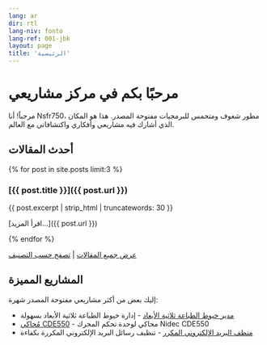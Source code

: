 ```yaml
---
lang: ar
dir: rtl
lang-niv: fonto
lang-ref: 001-jbk
layout: page
title: 'الرئيسية'
---
```


# مرحبًا بكم في مركز مشاريعي

مرحباً! أنا Nsfr750، مطور شغوف ومتحمس للبرمجيات مفتوحة المصدر. هذا هو المكان الذي أشارك فيه مشاريعي وأفكاري واكتشافاتي مع العالم.

## أحدث المقالات

{% for post in site.posts limit:3 %}
### [{{ post.title }}]({{ post.url }})

{{ post.excerpt | strip_html | truncatewords: 30 }}

[اقرأ المزيد...]({{ post.url }})

{% endfor %}

[عرض جميع المقالات](blog) | [تصفح حسب التصنيف](categories)

## المشاريع المميزة

إليك بعض من أكثر مشاريعي مفتوحة المصدر شهرة:

- [مدير خيوط الطباعة ثلاثية الأبعاد](https://github.com/Nsfr750/3D_Filament_Manager) - إدارة خيوط الطباعة ثلاثية الأبعاد بسهولة
- [مُحاكي CDE550](https://github.com/Nsfr750/CDE550-sim) - محاكي لوحدة تحكم المحرك Nidec CDE550
- [منظف البريد الإلكتروني المكرر](https://github.com/Nsfr750/EmailDuplicateCleaner) - تنظيف رسائل البريد الإلكتروني المكررة بكفاءة
